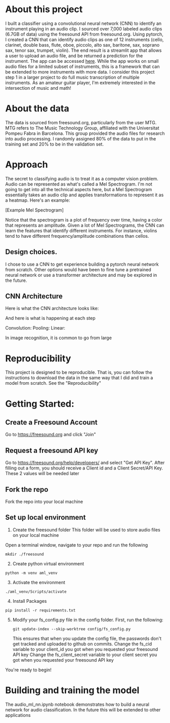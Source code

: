 # About this project
I built a classifier using a convolutional neural network (CNN) to identify an instrument playing in an audio clip. I sourced over 7,000 labeled audio clips (6.7GB of data) using the freesound API from freesound.org. Using pytorch, I created a CNN that can identify audio clips as one of 12 instruments (cello, clarinet, double bass, flute, oboe, piccolo, alto sax, baritone, sax, soprano sax, tenor sax, trumpet, violin). The end result is a streamlit app that allows a user to upload an audio file, and be returned a prediction for the instrument. The app can be accessed [here][1]. While the app works on small audio files for a limited subset of instruments, this is a framework that can be extended to more instruments with more data. I consider this project step 1 in a larger project to do full music transcription of multiple instruments. As an amateur guitar player, I'm extremely interested in the intersection of music and math!

# About the data
The data is sourced from freesound.org, particularly from the user MTG. MTG refers to The Music Technology Group, affiliated with the Universitat Pompeu Fabra in Barcelona. This group provided the audio files for research into audio processing. I randomly assigned 80% of the data to put in the training set and 20% to be in the validation set.

# Approach
The secret to classifying audio is to treat it as a computer vision problem. Audio can be represented as what's called a Mel Spectrogram. I'm not going to get into all the technical aspects here, but a Mel Spectrogram essentially takes an audio clip and applies transformations to represent it as a heatmap. Here's an example:

[Example Mel Spectrogram]


Notice that the spectrogram is a plot of frequency over time, having a color that represents an amplitude. Given a lot of Mel Spectrograms, the CNN can learn the features that identify different instruments. For instance, violins tend to have different frequency/amplitude combinations than cellos.

## Design choices.
I chose to use a CNN to get experience building a pytorch neural network from scratch. Other options would have been to fine tune a pretrained neural network or use a transformer architecture and may be explored in the future. 

## CNN Architecture 

Here is what the CNN architecture looks like:

And here is what is happening at each step 

Convolution:
Pooling:
Linear:

In image recognition, it is common to go from large 

# Reproducibility
This project is designed to be reproducible. That is, you can follow the instructions to download the data in the same way that I did and train a model from scratch. See the "Reproducibility"


# Getting Started:

## Create a Freesound Account

Go to https://freesound.org and click "Join"

## Request a freesound API key

Go to https://freesound.org/help/developers/ and select "Get API Key". After filling out a form, you should receive a Client id and a Client Secret/API Key. These 2 values will be needed later

## Fork the repo
Fork the repo into your local machine

## Set up local environment

1) Create the freesound folder 
This folder will be used to store audio files on your local machine

Open a terminal window, navigate to your repo and run the following 
~~~
mkdir ./freesound
~~~

2)  Create python virtual environment
~~~
python -m venv aml_venv
~~~

3)   Activate the environment
~~~
./aml_venv/Scripts/activate
~~~

4) Install Packages
~~~
pip install -r requirements.txt
~~~

5) Modify your fs_config.py file in the config folder.
   First, run the following:
   ~~~
   git update-index --skip-worktree config/fs_config.py
   ~~~
   This ensures that when you update the config file, the passwords don't get tracked and uploaded to github on commits.
   Change the fs_cid variable to your client_id you got when you requested your freesound API key
   Change the fs_client_secret variable to your client secret you got when you requested your freesound API key

You're ready to begin!


# Building and training the model
The audio_ml_nn.ipynb notebook demonstrates how to build a neural network for audio classification. In the future this will be extended to other applications


[1]: <https://instrumentclassify.streamlit.app/>

